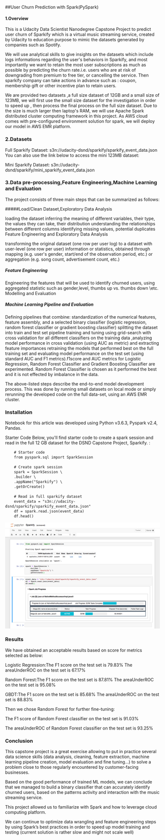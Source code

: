 ##User Churn Prediction with Spark(PySpark)

#### 1.Overview 

This is a Udacity Data Scientist Nanodegree Capstone Project to predict user churn of Sparkify which is a virtual music streaming service, created by Udacity to education purpose to mimic the datasets generated by companies such as Spotify.

We will use analytical skills to give insights on the datasets which include logs informations regarding the user's behaviors in Sparkify, and most importantly we want to retain the most user subscriptions as much as possible by predicting the churn rate.i.e. users who are at risk of downgrading from premium to free tier, or cancelling the service. Then sparkify company can take actions in advance such as : coupon, membership gift or other incentive plan to retain users.

We are provided two datasets ,a full size dataset of 12GB and a small size of 123MB, we will first use the small size dataset for the investigation in order to speed up , then process the final process on the full size dataset. Due to the size is much larger then laptop's RAM, we will use Apache Spark distributed cluster computing framework in this project. As AWS cloud comes with pre-configured environment solution for spark, we will deploy our model in AWS EMR platform.


### 2.Datasets
Full Sparkify Dataset: s3n://udacity-dsnd/sparkify/sparkify_event_data.json
You can also use the link below to access the mini 123MB dataset:

Mini Sparkify Dataset: s3n://udacity-dsnd/sparkify/mini_sparkify_event_data.json


### 3.Data pre-processing,Feature Engineering,Machine Learning and Evaluation

The project consists of three main steps that can be summarized as follows:

#####Load/Clean Dataset,Exploratory Data Analysis

loading the dataset
inferring the meaning of different variables, their type, the values they can take, their distribution understanding the relationships between different columns identifying missing values, potential duplicates Feature Engineering and Exploratory Data Analysis

transforming the original dataset (one row per user log) to a dataset with user-level (one row per user) information or statistics, obtained through mapping (e.g. user's gender, start/end of the observation period, etc.) or aggregation (e.g. song count, advertisement count, etc.)


##### Feature Engineering
Engineering the features that will be used to identify churned users, using aggregated statistic such as gender,level, thumbs up vs. thumbs down \etc.
Modelling and Evaluation

##### Machine Learning Pipeline and Evaluation

Defining pipelines that combine: standardization of the numerical features, feature assembly, and a selected binary classifier (logistic regression, random forest classifier or gradient boosting classifier)
splitting the dataset into train and test set pipeline training and tuning using grid-search with cross validation for all different classifiers on the training data ,analyzing model performance in cross validation (using AUC as metric) and extracting feature importances retraining the models that performed best on the full training set and evaluating model performance on the test set (using standard AUC and F1 metrics).f1score and AUC  metrics for  Logistic Regression, Random Forest Classifier and Gradient Boosting Classifier are experimented. Random Forest Classifier is chosen as it performed the best and it is not effected by imbalance in the data.

The above-listed steps describe the end-to-end model development process. This was done by running small datasets on local mode or simply rerunning the developed code on the full data-set, using an AWS EMR cluster.

### Installation

Notebook for this article was developed using Python v3.6.3, Pyspark v2.4, Pandas.

Starter Code
Below, you'll find starter code to create a spark session and read in the full 12 GB dataset for the DSND Capstone Project, Sparkify. :

		
		# Starter code
		from pyspark.sql import SparkSession

		# Create spark session
		spark = SparkSession \
    	.builder \
    	.appName("Sparkify") \
    	.getOrCreate()

		# Read in full sparkify dataset
		event_data = "s3n://udacity-dsnd/sparkify/sparkify_event_data.json"
		df = spark.read.json(event_data)
		df.head()


![imag](starter.png)

### Results

We have obtained an acceptable results based on score for metrics selected as below:

Logistic Regression:The F1 score on the test set is 79.83%
The areaUnderROC on the test set is 67.17%

Random Forest:The F1 score on the test set is 87.81%
The areaUnderROC on the test set is 95.08%

GBDT:The F1 score on the test set is 85.68%
The areaUnderROC on the test set is 88.83%



Then we chose Random Forest for further fine-tuning:

The F1 score of Random Forest classifier on the test set is 91.03%

The areaUnderROC of Random Forest classifier on the test set is 93.25%

### Conclusion

This capstone project is a great exercise allowing to put in practice several data science skills (data analysis, cleaning, feature extraction, machine learning pipeline creation, model evaluation and fine tuning…) to solve a problem close to those regularly encountered by customer-facing businesses.

Based on the good performance of trained ML models, we can conclude that we managed to build a binary classifier that can accurately identify churned users, based on the patterns activity and interaction with the music streaming service. 

This project allowed us to familiarize with Spark and how to leverage cloud computing platform.

We can continue to optimize data wrangling and feature engineering steps by using Spark’s best practices in order to speed up model training and testing (current solution is rather slow and might not scale well)


